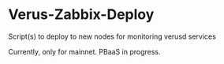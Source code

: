 # Verus-Zabbix-Deploy
Script(s) to deploy to new nodes for monitoring verusd services

Currently, only for mainnet. PBaaS in progress. 
